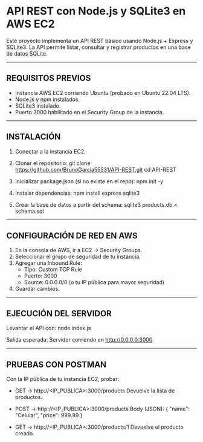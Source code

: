 API REST con Node.js y SQLite3 en AWS EC2
==========================================

Este proyecto implementa un API REST básico usando Node.js + Express y SQLite3.
La API permite listar, consultar y registrar productos en una base de datos SQLite.

------------------------------------------
REQUISITOS PREVIOS
------------------------------------------
- Instancia AWS EC2 corriendo Ubuntu (probado en Ubuntu 22.04 LTS).
- Node.js y npm instalados.
- SQLite3 instalado.
- Puerto 3000 habilitado en el Security Group de la instancia.

------------------------------------------
INSTALACIÓN
------------------------------------------
1. Conectar a la instancia EC2.

2. Clonar el repositorio:
   git clone https://github.com/BrunoGarcia55531/API-REST.git
   cd API-REST

3. Inicializar package.json (si no existe en el repo):
   npm init -y

4. Instalar dependencias:
   npm install express sqlite3

5. Crear la base de datos a partir del schema:
   sqlite3 products.db < schema.sql

------------------------------------------
CONFIGURACIÓN DE RED EN AWS
------------------------------------------
1. En la consola de AWS, ir a EC2 → Security Groups.
2. Seleccionar el grupo de seguridad de tu instancia.
3. Agregar una Inbound Rule:
   - Tipo: Custom TCP Rule
   - Puerto: 3000
   - Source: 0.0.0.0/0 (o tu IP pública para mayor seguridad)
4. Guardar cambios.
   
------------------------------------------
EJECUCIÓN DEL SERVIDOR
------------------------------------------
Levantar el API con:
   node index.js

Salida esperada:
   Servidor corriendo en http://0.0.0.0:3000

------------------------------------------
PRUEBAS CON POSTMAN
------------------------------------------
Con la IP pública de tu instancia EC2, probar:

- GET → http://<IP_PUBLICA>:3000/products
  Devuelve la lista de productos.

- POST → http://<IP_PUBLICA>:3000/products
  Body (JSON):
  {
    "name": "Celular",
    "price": 999.99
  }

- GET → http://<IP_PUBLICA>:3000/products/1
  Devuelve el producto creado.

